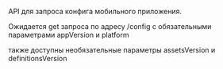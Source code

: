 API для запроса конфига мобильного приложения.

Ожидается get запроса по адресу /config 
с обязательными параметрами
appVersion и platform

также доступны необязательные параметры assetsVersion и definitionsVersion
